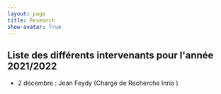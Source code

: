 ```yaml
---
layout: page
title: Research
show-avatar: True
---
```


## Liste des différents intervenants pour l'année 2021/2022


- 2 décembre : Jean Feydy (Chargé de Recherche Inria )


